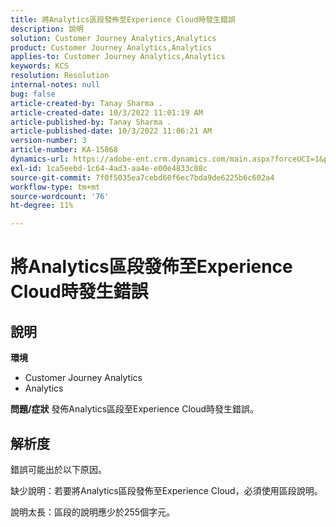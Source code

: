```yaml
---
title: 將Analytics區段發佈至Experience Cloud時發生錯誤
description: 說明
solution: Customer Journey Analytics,Analytics
product: Customer Journey Analytics,Analytics
applies-to: Customer Journey Analytics,Analytics
keywords: KCS
resolution: Resolution
internal-notes: null
bug: false
article-created-by: Tanay Sharma .
article-created-date: 10/3/2022 11:01:19 AM
article-published-by: Tanay Sharma .
article-published-date: 10/3/2022 11:06:21 AM
version-number: 3
article-number: KA-15868
dynamics-url: https://adobe-ent.crm.dynamics.com/main.aspx?forceUCI=1&pagetype=entityrecord&etn=knowledgearticle&id=639d1cb2-0a43-ed11-bba2-0022480868ff
exl-id: 1ca5eebd-1c64-4ad3-aa4e-e00e4833c08c
source-git-commit: 7f0f5035ea7cebd60f6ec7bda9de6225b6c602a4
workflow-type: tm+mt
source-wordcount: '76'
ht-degree: 11%

---
```


# 將Analytics區段發佈至Experience Cloud時發生錯誤

## 說明

<b>環境</b>
- Customer Journey Analytics
- Analytics



<b>問題/症狀</b>
發佈Analytics區段至Experience Cloud時發生錯誤。


## 解析度


錯誤可能出於以下原因。

缺少說明：若要將Analytics區段發佈至Experience Cloud，必須使用區段說明。

說明太長：區段的說明應少於255個字元。
